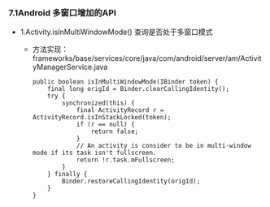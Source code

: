 ### 7.1Android 多窗口增加的API
  - 1.Activity.isInMultiWindowMode() 查询是否处于多窗口模式
    - 方法实现： frameworks/base/services/core/java/com/android/server/am/ActivityManagerService.java
    
          public boolean isInMultiWindowMode(IBinder token) {
              final long origId = Binder.clearCallingIdentity();
              try {
                  synchronized(this) {
                      final ActivityRecord r = ActivityRecord.isInStackLocked(token);
                      if (r == null) {
                          return false;
                      }
                      // An activity is consider to be in multi-window mode if its task isn't fullscreen.
                      return !r.task.mFullscreen;
                  }
              } finally {
                  Binder.restoreCallingIdentity(origId);
              }
          }
